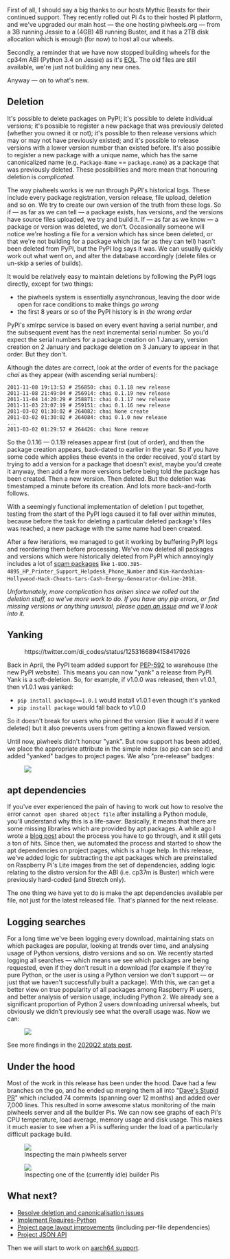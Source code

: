 First of all, I should say a big thanks to our hosts Mythic Beasts for their continued support. They
recently rolled out Pi 4s to their hosted Pi platform, and we've upgraded our main host — the one
hosting piwheels.org — from a 3B running Jessie to a (4GB) 4B running Buster, and it has a 2TB disk
allocation which is enough (for now) to host all our wheels.

Secondly, a reminder that we have now stopped building wheels for the cp34m ABI (Python 3.4 on
Jessie) as it's [EOL](https://blog.piwheels.org/debian-jessie-eol/). The old files are still
available, we're just not building any new ones.

Anyway — on to what's new.

## Deletion

It's possible to delete packages on PyPI; it's possible to delete individual versions; it's
possible to register a new package that was previously deleted (whether you owned it or not); it's
possible to then release versions which may or may not have previously existed; and it's possible
to release versions with a lower version number than existed before. It's also possible to register
a new package with a unique name, which has the same canonicalized name (e.g. `Package-Name` ==
`package.name`) as a package that was previously deleted. These possibilities and more mean that
honouring deletion is *complicated*.

The way piwheels works is we run through PyPI's historical logs. These include every package
registration, version release, file upload, deletion and so on. We try to create our own version of
the truth from these logs. So if — as far as we can tell — a package exists, has versions, and the
versions have source files uploaded, we try and build it. If — as far as we know — a package or
version was deleted, we don't. Occasionally someone will notice we're hosting a file for a version
which has since been deleted, or that we're not building for a package which (as far as they can
tell) hasn't been deleted from PyPI, but the PyPI log says it was. We can usually quickly work out
what went on, and alter the database accordingly (delete files or un-skip a series of builds).

It would be relatively easy to maintain deletions by following the PyPI logs directly, except for
two things:

- the piwheels system is essentially asynchronous, leaving the door wide open for race conditions
    to make things *go wrong*
- the first 8 years or so of the PyPI history is in *the wrong order*

PyPI's xmlrpc service is based on every event having a serial number, and the subsequent event has
the next incremental serial number. So you'd expect the serial numbers for a package creation on 1
January, version creation on 2 January and package deletion on 3 January to appear in that order.
But they don't.

Although the dates are correct, look at the order of events for the package *chai* as they appear
(with ascending serial numbers):

```
2011-11-08 19:13:53 # 256850: chai 0.1.18 new release
2011-11-08 21:49:04 # 256914: chai 0.1.19 new release
2011-11-04 14:20:29 # 258871: chai 0.1.17 new release
2011-11-03 23:07:19 # 259151: chai 0.1.16 new release
2011-03-02 01:30:02 # 264082: chai None create
2011-03-02 01:30:02 # 264084: chai 0.1.0 new release
...
2011-03-02 01:29:57 # 264426: chai None remove
```

So the 0.1.16 — 0.1.19 releases appear first (out of order), and then the package creation appears,
back-dated to earlier in the year. So if you have some code which applies these events in the order
received, you'd start by trying to add a version for a package that doesn't exist, maybe you'd
create it anyway, then add a few more versions before being told the package has been created. Then
a new version. Then deleted. But the deletion was timestamped a minute before its creation. And lots
more back-and-forth follows.

With a seemingly functional implementation of deletion I put together, testing from the start of the
PyPI logs caused it to fall over within minutes, because before the task for deleting a particular
deleted package's files was reached, a new package with the same name had been created.

After a few iterations, we managed to get it working by buffering PyPI logs and reordering them
before processing. We've now deleted all packages and versions which were historically deleted from
PyPI which annoyingly includes a lot of [spam
packages](https://github.com/piwheels/packages/issues/69) like
`1-8OO.385-4895_HP_Printer_Support_Helpdesk_Phone_Number` and
`Kim-Kardashian-Hollywood-Hack-Cheats-tars-Cash-Energy-Genearator-Online-2018`.

*Unfortunately, more complication has arisen since we rolled out the deletion stuff, so we've more
work to do. If you have any pip errors, or find missing versions or anything unusual, please [open
an issue](https://github.com/piwheels/packages/issues) and we'll look into it.*

## Yanking

<figure class="wp-block-embed-twitter wp-block-embed is-type-rich is-provider-twitter">
<div class="wp-block-embed__wrapper">
https://twitter.com/di_codes/status/1253166894158417926
</div>
</figure>

Back in April, the PyPI team[](https://twitter.com/di_codes/) added support for
[PEP-592](https://www.python.org/dev/peps/pep-0592/) to warehouse (the new PyPI website). This means
you can now "yank" a release from PyPI. Yank is a soft-deletion. So, for example, if v1.0.0 was
released, then v1.0.1, then v1.0.1 was yanked:

- `pip install package==1.0.1` would install v1.0.1 even though it's yanked
- `pip install package` would fall back to v1.0.0

So it doesn't break for users who pinned the version (like it would if it were deleted) but it also
prevents users from getting a known flawed version.

Until now, piwheels didn't honour "yank". But now support has been added, we place the
appropriate attribute in the simple index (so pip can see it) and added "yanked" badges to project
pages. We also "pre-release" badges:


<figure class="aligncenter size-large">
<img src="images/Screenshot-from-2020-07-10-00-18-24.png" />
</figure>

## apt dependencies

If you've ever experienced the pain of having to work out how to resolve the error
`cannot open shared object file` after installing a Python module, you'll understand why this is a
life-saver. Basically, it means that there are some missing libraries which are provided by apt
packages. A while ago I wrote a [blog
post](https://blog.piwheels.org/how-to-work-out-the-missing-dependencies-for-a-python-package/)
about the process you have to go through, and it still gets a ton of hits. Since then, we automated
the process and started to show the apt dependencies on project pages, which is a huge help. In this
release, we've added logic for subtracting the apt packages which are preinstalled on Raspberry
Pi's Lite images from the set of dependencies, adding logic relating to the distro version for the
ABI (i.e. cp37m is Buster) which were previously hard-coded (and Stretch only).

The one thing we have yet to do is make the apt dependencies available per file, not just for the
latest released file. That's planned for the next release.

## Logging searches

For a long time we've been logging every download, maintaining stats on which packages are popular,
looking at trends over time, and analysing usage of Python versions, distro versions and so on. We
recently started logging all searches — which means we see which packages are being requested, even
if they don't result in a download (for example if they're pure Python, or the user is using a
Python version we don't support — or just that we haven't successfully built a package). With
this, we can get a better view on true popularity of all packages among Raspberry Pi users, and
better analysis of version usage, including Python 2. We already see a significant proportion of
Python 2 users downloading universal wheels, but obviously we didn't previously see what the
overall usage was. Now we can:

<figure class="wp-block-image size-large">
<img src="images/py-vers.png" />
</figure>

See more findings in the [2020Q2 stats post](https://blog.piwheels.org/piwheels-stats-2020q2/).

## Under the hood

Most of the work in this release has been under the hood. Dave had a few branches on the go, and he
ended up merging them all into "[Dave's Stupid
PR](https://github.com/piwheels/piwheels/pull/234)" which included 74 commits (spanning over 12
months) and added over 7,000 lines. This resulted in some awesome status monitoring of the main
piwheels server and all the builder Pis. We can now see graphs of each Pi's CPU temperature, load
average, memory usage and disk usage. This makes it much easier to see when a Pi is suffering under
the load of a particularly difficult package build.

<figure class="aligncenter size-large">
<img src="images/Screenshot-from-2020-08-12-12-35-34.png" />
<figcaption>Inspecting the main piwheels server</figcaption>
</figure>

<figure class="aligncenter size-large">
<img src="images/Screenshot-from-2020-08-12-12-35-52.png" />
<figcaption>Inspecting one of the (currently idle) builder Pis</figcaption>
</figure>

## What next?

- [Resolve deletion and canonicalisation issues](https://github.com/piwheels/piwheels/issues/198)
- [Implement Requires-Python](https://github.com/piwheels/piwheels/issues/208)
- [Project page layout improvements](https://github.com/piwheels/piwheels/issues/241) (including
    per-file dependencies)
- [Project JSON API](https://github.com/piwheels/piwheels/issues/16)

Then we will start to work on [aarch64
support](https://blog.piwheels.org/raspberry-pi-os-64-bit-aarch64/).
